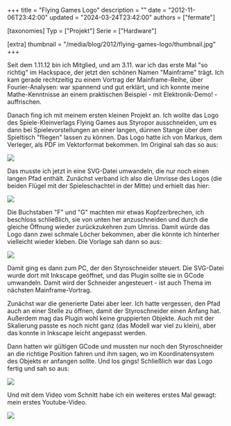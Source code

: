 +++
title = "Flying Games Logo"
description = ""
date = "2012-11-06T23:42:00"
updated = "2024-03-24T23:42:00"
authors = ["fermate"]

[taxonomies]
Typ = ["Projekt"]
Serie = ["Hardware"]

[extra]
thumbnail = "/media/blog/2012/flying-games-logo/thumbnail.jpg"
+++

Seit dem 1.11.12 bin ich Mitglied, und am 3.11. war ich das erste Mal "so
richtig" im Hackspace, der jetzt den schönen Namen "Mainframe" trägt. Ich kam
gerade rechtzeitig zu einem Vortrag der Mainframe-Reihe, über Fourier-Analysen:
war spannend und gut erklärt, und ich konnte meine Mathe-Kenntnisse an einem
praktischen Beispiel - mit Elektronik-Demo! - auffrischen.

Danach fing ich mit meinem ersten kleinen Projekt an. Ich wollte das Logo des
Spiele-Kleinverlags Flying Games aus Styropor ausschneiden, um es dann bei
Spielevorstellungen an einer langen, dünnen Stange über dem Spieltisch
"fliegen" lassen zu können. Das Logo hatte ich von Markus, dem Verleger, als
PDF im Vektorformat bekommen. Im Original sah das so aus:

![](../../../media/blog/2012/flying-games-logo/0000.jpg)

Das musste ich jetzt in eine SVG-Datei umwandeln, die nur noch einen langen
Pfad enthält. Zunächst verband ich also die Umrisse des Logos (die beiden
Flügel mit der Spieleschachtel in der Mitte) und erhielt das hier:

![](../../../media/blog/2012/flying-games-logo/0001.jpg)

Die Buchstaben "F" und "G" machten mir etwas Kopfzerbrechen, ich beschloss
schließlich, sie von unten her anzuschneiden und durch die gleiche Öffnung
wieder zurückzukehren zum Umriss. Damit würde das Logo dann zwei schmale Löcher
bekommen, aber die könnte ich hinterher vielleicht wieder kleben. Die Vorlage
sah dann so aus:

![](../../../media/blog/2012/flying-games-logo/0002.jpg)

Damit ging es dann zum PC, der den Styroschneider steuert. Die SVG-Datei wurde
dort mit Inkscape geöffnet, und das Plugin sollte sie in GCode umwandeln. Damit
wird der Schneider angesteuert - ist auch Thema im nächsten Mainframe-Vortrag.

Zunächst war die generierte Datei aber leer. Ich hatte vergessen, den Pfad auch an einer Stelle zu öffnen, damit der
Styroschneider einen Anfang hat. Außerdem mag das Plugin wohl keine gruppierten Objekte. Auch mit der Skalierung passte
es noch nicht ganz (das Modell war viel zu klein), aber das konnte in Inkscape leicht angepasst werden.

Dann hatten wir gültigen GCode und mussten nur noch den Styroschneider an die richtige Position fahren und ihm sagen, wo
im Koordinatensystem des Objekts er anfangen sollte. Und los gings! Schließlich war das Logo fertig und sah so aus:

![](../../../media/blog/2012/flying-games-logo/0003.jpg)

Und mit dem Video vom Schnitt habe ich ein weiteres erstes Mal gewagt: mein erstes Youtube-Video.

![](https://www.youtube.com/watch?v=huOZjmjd00w)
